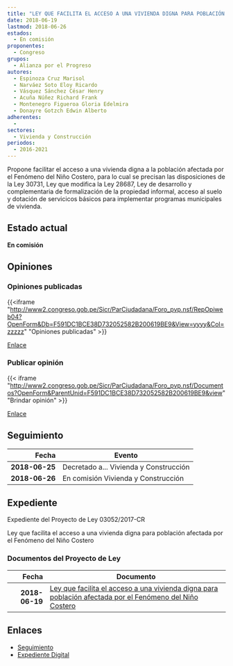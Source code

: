 ```yaml
---
title: "LEY QUE FACILITA EL ACCESO A UNA VIVIENDA DIGNA PARA POBLACIÓN AFECTADA POR EL FENÓMENO DEL NIÑO COSTERO"
date: 2018-06-19
lastmod: 2018-06-26
estados: 
  - En comisión
proponentes: 
  - Congreso
grupos: 
  - Alianza por el Progreso
autores: 
  - Espinoza Cruz Marisol
  - Narváez Soto Eloy Ricardo
  - Vásquez Sánchez César Henry
  - Acuña Núñez Richard Frank
  - Montenegro Figueroa Gloria Edelmira
  - Donayre Gotzch Edwin Alberto
adherentes: 
  - 
sectores: 
  - Vivienda y Construcción
periodos: 
  - 2016-2021
---
```


Propone facilitar el acceso a una vivienda digna a la población afectada por el Fenómeno del Niño Costero, para lo cual se precisan las disposiciones de la Ley 30731, Ley que modifica la Ley 28687, Ley de desarrollo y complementaria de formalización de la propiedad informal, acceso al suelo y dotación de servicicos básicos para implementar programas municipales de vivienda.


## Estado actual

**En comisión**

## Opiniones

### Opiniones publicadas

{{<iframe "http://www2.congreso.gob.pe/Sicr/ParCiudadana/Foro_pvp.nsf/RepOpiweb04?OpenForm&Db=F591DC1BCE38D732052582B200619BE9&View=yyyy&Col=zzzzz" "Opiniones publicadas" >}}

[Enlace](http://www2.congreso.gob.pe/Sicr/ParCiudadana/Foro_pvp.nsf/RepOpiweb04?OpenForm&Db=F591DC1BCE38D732052582B200619BE9&View=yyyy&Col=zzzzz)
### Publicar opinión

{{< iframe "http://www2.congreso.gob.pe/Sicr/ParCiudadana/Foro_pvp.nsf/Documentos?OpenForm&ParentUnid=F591DC1BCE38D732052582B200619BE9&view" "Brindar opinión" >}}

[Enlace](http://www2.congreso.gob.pe/Sicr/ParCiudadana/Foro_pvp.nsf/Documentos?OpenForm&ParentUnid=F591DC1BCE38D732052582B200619BE9&view)

## Seguimiento

| Fecha | Evento |
|------:|--------|
| **2018-06-25** | Decretado a... Vivienda y Construcción|
| **2018-06-26** | En comisión Vivienda y Construcción|


## Expediente

Expediente del Proyecto de Ley 03052/2017-CR

Ley que facilita el acceso a una vivienda digna para población afectada por el Fenómeno del Niño Costero


### Documentos del Proyecto de Ley

| Fecha | Documento |
|------:|--------|
| **2018-06-19** | [Ley que facilita el acceso a una vivienda digna para población afectada por el Fenómeno del Niño Costero](http://www.leyes.congreso.gob.pe/Documentos/2016_2021/Proyectos_de_Ley_y_de_Resoluciones_Legislativas/PL0305220180619..PDF) |

## Enlaces 

- [Seguimiento](http://www2.congreso.gob.pe/Sicr/TraDocEstProc/CLProLey2016.nsf/f7fff46988ca05b1052578e100829cc7/95c8db8eb21222d6052582b200622645?OpenDocument)
- [Expediente Digital](http://www2.congreso.gob.pe/Sicr/TraDocEstProc/CLProLey2016.nsf/f7fff46988ca05b1052578e100829cc7/95c8db8eb21222d6052582b200622645?OpenDocument&Click=05257FB7005EB655.eb71d0cf91d8294e05256cdf006b5706/$Body/0.1C6C)
